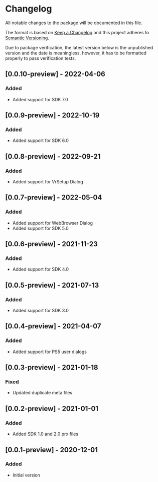 # Changelog

All notable changes to the package will be documented in this file.

The format is based on [Keep a Changelog](http://keepachangelog.com/en/1.0.0/)
and this project adheres to [Semantic Versioning](http://semver.org/spec/v2.0.0.html).

Due to package verification, the latest version below is the unpublished version and the date is meaningless.
however, it has to be formatted properly to pass verification tests.

## [0.0.10-preview] - 2022-04-06

### Added
   - Added support for SDK 7.0

## [0.0.9-preview] - 2022-10-19

### Added
   - Added support for SDK 6.0

## [0.0.8-preview] - 2022-09-21

### Added
   - Added support for VrSetup Dialog

## [0.0.7-preview] - 2022-05-04

### Added
   - Added support for WebBrowser Dialog
   - Added support for SDK 5.0

## [0.0.6-preview] - 2021-11-23

### Added
   - Added support for SDK 4.0

## [0.0.5-preview] - 2021-07-13

### Added
   - Added support for SDK 3.0

## [0.0.4-preview] - 2021-04-07

### Added
   - Added support for PS5 user dialogs

## [0.0.3-preview] - 2021-01-18

### Fixed
   - Updated duplicate meta files

## [0.0.2-preview] - 2021-01-01

### Added
   - Added SDK 1.0 and 2.0 prx files

## [0.0.1-preview] - 2020-12-01

### Added
   - Initial version
